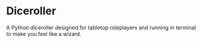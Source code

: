# Diceroller

A Python diceroller designed for tabletop roleplayers and running in terminal to make you feel like a wizard.
